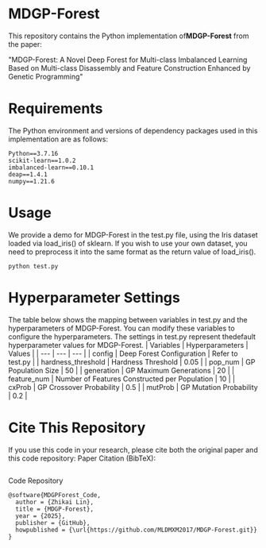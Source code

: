 # MDGP-Forest
This repository contains the ​​Python implementation​​ of ​**​MDGP-Forest​**​ from the paper:

​​"MDGP-Forest: A Novel Deep Forest for Multi-class Imbalanced Learning Based on Multi-class Disassembly and Feature Construction Enhanced by Genetic Programming"​

# Requirements
The Python environment and versions of dependency packages used in this implementation are as follows:
```
Python==3.7.16
scikit-learn==1.0.2
imbalanced-learn==0.10.1
deap==1.4.1
numpy==1.21.6
```

# Usage
We provide a demo for MDGP-Forest in the test.py file, using the Iris dataset loaded via load_iris() of sklearn. If you wish to use your own dataset, you need to preprocess it into the same format as the return value of load_iris().
```
python test.py
```

# Hyperparameter Settings
The table below shows the ​​mapping between variables in test.py and the hyperparameters of MDGP-Forest​​. You can modify these variables to configure the hyperparameters. The settings in test.py represent the ​​default hyperparameter values​​ for MDGP-Forest.
| Variables | Hyperparameters | Values |
| --- | --- | --- |
| config | Deep Forest Configuration | Refer to test.py |
| hardness_threshold | Hardness Threshold | 0.05 |
| pop_num | GP Population Size | 50 | 
| generation | GP Maximum Generations | 20 |
| feature_num | Number of Features Constructed per Population | 10 |
| cxProb | GP Crossover Probability | 0.5 |
| mutProb | GP Mutation Probability | 0.2 |

# Cite This Repository
If you use this code in your research, please cite both the ​​original paper​​ and this ​​code repository​​:
Paper Citation (BibTeX):
```

```
Code Repository
```
@software{MDGPForest_Code,
  author = {Zhikai Lin},
  title = {MDGP-Forest},
  year = {2025},
  publisher = {GitHub},
  howpublished = {\url{https://github.com/MLDMXM2017/MDGP-Forest.git}}
}
```
